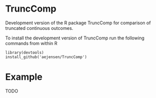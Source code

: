 # TruncComp
Development version of the R package TruncComp for comparison of truncated continuous outcomes.

To install the development version of TruncComp run the following commands from within R

```{r}
library(devtools)
install_github('aejensen/TruncComp')
```

# Example
TODO
